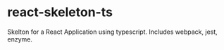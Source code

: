 # react-skeleton-ts
Skelton for a React Application using typescript.  Includes webpack, jest, enzyme.
